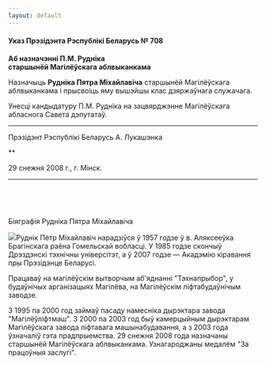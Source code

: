 ```yaml
---
layout: default
---
```


#### Указ Прэзідэнта Рэспублікі Беларусь № 708

**Аб назначэнні П.М. Рудніка  
старшынёй Магілёўскага аблвыканкама**

Назначыць **Рудніка Пятра Міхайлавіча** старшынёй Магілёўскага
аблвыканкама і прысвоіць яму вышэйшы клас дзяржаўнага
служачага.

Унесці кандыдатуру П.М. Рудніка на зацвярджэнне Магілёўскага абласнога
Савета дэпутатаў.

****

Прэзідэнт Рэспублікі Беларусь А. Лукашэнка

**

29 снежня 2008 г., г. Мінск.

****

 

 

Біяграфія Рудніка Пятра Міхайлавіча

[![](/a2ttachments/25984/30-15.jpg)](/a2ttachments/25984/30-15l.jpg)Руднік
Пётр Міхайлавіч нарадзіўся ў 1957 годзе ў в. Аляксееўка Брагінскага
раёна Гомельскай вобласці. У 1985 годзе скончыў Дрэздэнскі тэхнічны
універсітэт, а ў 2007 годзе — Акадэмію кіравання пры Прэзідэнце
Беларусі.

Працаваў на магілёўскім вытворчым аб'яднанні "Тэхнапрыбор", у будаўнічых
арганізацыях Магілёва, на Магілёўскім ліфтабудаўнічым заводзе.

З 1995 па 2000 год займаў пасаду намесніка дырэктара завода
"Магілёўліфтмаш". З 2000 па 2003 год быў камерцыйным
дырэктарам Магілёўскага завода ліфтавага машынабудавання, а з
2003 года ўзначаліў гэта прадпрыемства. 29 снежня 2008 года назначаны
старшынёй Магілёўскага аблвыканкама. Узнагароджаны медалём "За
працоўныя заслугі".
